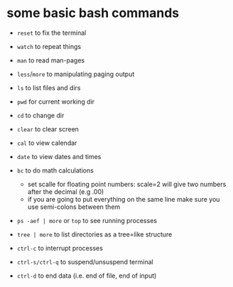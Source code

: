 # some basic bash commands

* `reset` to fix the terminal
* `watch` to repeat things 
* `man` to read man-pages
* `less`/`more` to manipulating paging output
* `ls` to list files and dirs
* `pwd` for current working dir
* `cd` to change dir
* `clear` to clear screen
* `cal` to view calendar
* `date` to view dates and times
* `bc` to do math calculations
    * set scalle for floating point numbers: scale=2 will give two numbers after the decimal (e.g .00)
    * if you are going to put everything on the same line make sure you use semi-colons between them
* `ps -aef | more` or `top` to see running processes
* `tree | more` to list directories as a tree=like structure

* `ctrl-c` to interrupt processes
* `ctrl-s/ctrl-q` to suspend/unsuspend terminal
* `ctrl-d` to end data (i.e. end of file, end of input)
